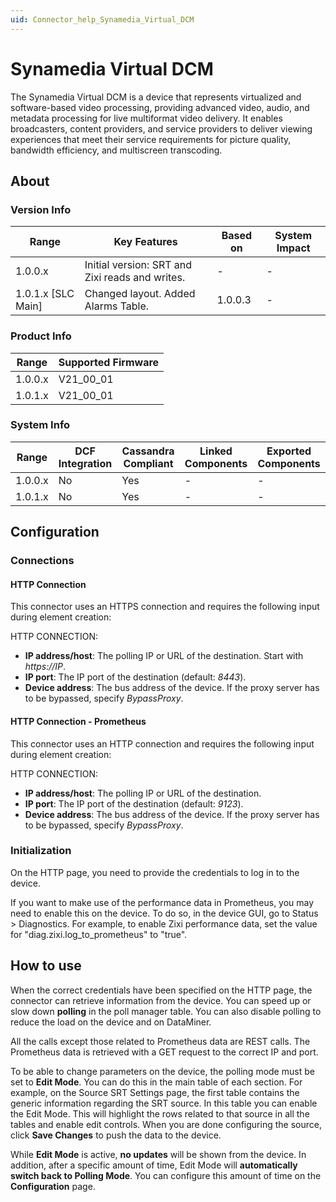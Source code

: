 ```yaml
---
uid: Connector_help_Synamedia_Virtual_DCM
---
```


# Synamedia Virtual DCM

The Synamedia Virtual DCM is a device that represents virtualized and software-based video processing, providing advanced video, audio, and metadata processing for live multiformat video delivery. It enables broadcasters, content providers, and service providers to deliver viewing experiences that meet their service requirements for picture quality, bandwidth efficiency, and multiscreen transcoding.

## About

### Version Info

| **Range**            | **Key Features**                                | **Based on** | **System Impact** |
|----------------------|-------------------------------------------------|--------------|-------------------|
| 1.0.0.x              | Initial version: SRT and Zixi reads and writes. | \-           | \-                |
| 1.0.1.x \[SLC Main\] | Changed layout. Added Alarms Table.             | 1.0.0.3      | \-                |

### Product Info

| Range     | Supported Firmware     |
|-----------|------------------------|
| 1.0.0.x   | V21_00_01              |
| 1.0.1.x   | V21_00_01              |

### System Info

| Range     | DCF Integration     | Cassandra Compliant     | Linked Components     | Exported Components     |
|-----------|---------------------|-------------------------|-----------------------|-------------------------|
| 1.0.0.x   | No                  | Yes                     | \-                    | \-                      |
| 1.0.1.x   | No                  | Yes                     | \-                    | \-                      |

## Configuration

### Connections

#### HTTP Connection

This connector uses an HTTPS connection and requires the following input during element creation:

HTTP CONNECTION:

- **IP address/host**: The polling IP or URL of the destination. Start with *https://IP*.
- **IP port**: The IP port of the destination (default: *8443*).
- **Device address**: The bus address of the device. If the proxy server has to be bypassed, specify *BypassProxy*.

#### HTTP Connection - Prometheus

This connector uses an HTTP connection and requires the following input during element creation:

HTTP CONNECTION:

- **IP address/host**: The polling IP or URL of the destination.
- **IP port**: The IP port of the destination (default: *9123*).
- **Device address**: The bus address of the device. If the proxy server has to be bypassed, specify *BypassProxy*.

### Initialization

On the HTTP page, you need to provide the credentials to log in to the device.

If you want to make use of the performance data in Prometheus, you may need to enable this on the device. To do so, in the device GUI, go to Status \> Diagnostics. For example, to enable Zixi performance data, set the value for "diag.zixi.log_to_prometheus" to "true".

## How to use

When the correct credentials have been specified on the HTTP page, the connector can retrieve information from the device. You can speed up or slow down **polling** in the poll manager table. You can also disable polling to reduce the load on the device and on DataMiner.

All the calls except those related to Prometheus data are REST calls. The Prometheus data is retrieved with a GET request to the correct IP and port.

To be able to change parameters on the device, the polling mode must be set to **Edit Mode**. You can do this in the main table of each section. For example, on the Source SRT Settings page, the first table contains the generic information regarding the SRT source. In this table you can enable the Edit Mode. This will highlight the rows related to that source in all the tables and enable edit controls. When you are done configuring the source, click **Save Changes** to push the data to the device.

While **Edit Mode** is active, **no updates** will be shown from the device. In addition, after a specific amount of time, Edit Mode will **automatically switch back to Polling Mode**. You can configure this amount of time on the **Configuration** page.
